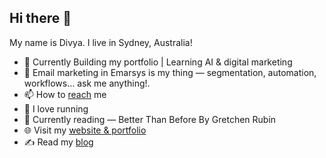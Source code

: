## Hi there 👋
My name is Divya. I live in Sydney, Australia!
<!--
**divyakputhussery/divyakputhussery** is a ✨ _special_ ✨ repository because its `README.md` (this file) appears on your GitHub profile.-->


- 🔭 Currently Building my portfolio | Learning AI & digital marketing 
- 💬 Email marketing in Emarsys is my thing — segmentation, automation, workflows… ask me anything!.  
- 📫 How to [reach](mailto:divyasharath.ai.expert@gmail.com ) me
- 🏃 I love running 
- 🌿 Currently reading — Better Than Before By Gretchen Rubin 
- 🌐 Visit my [website & portfolio](https://heyitsdivya.com)
- ✍️ Read my [blog](https://whisperswithinme.substack.com)  


